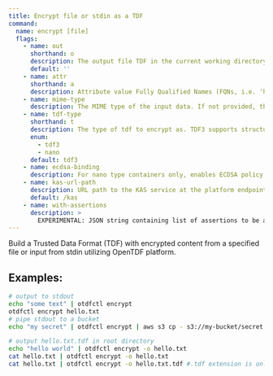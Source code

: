 ```yaml
---
title: Encrypt file or stdin as a TDF
command:
  name: encrypt [file]
  flags:
    - name: out
      shorthand: o
      description: The output file TDF in the current working directory instead of stdout ('-o file.txt' and '-o file.txt.tdf' both write the TDF as file.txt.tdf).
      default: ''
    - name: attr
      shorthand: a
      description: Attribute value Fully Qualified Names (FQNs, i.e. 'https://example.com/attr/attr1/value/value1') to apply to the encrypted data.
    - name: mime-type
      description: The MIME type of the input data. If not provided, the MIME type is inferred from the input data.
    - name: tdf-type
      shorthand: t
      description: The type of tdf to encrypt as. TDF3 supports structured manifests and larger payloads. Nano has a smaller footprint and more performant, but does not support structured manifests or large payloads.
      enum:
        - tdf3
        - nano
      default: tdf3
    - name: ecdsa-binding
      description: For nano type containers only, enables ECDSA policy binding
    - name: kas-url-path
      description: URL path to the KAS service at the platform endpoint domain. Leading slash is required if needed.
      default: /kas
    - name: with-assertions
      description: >
        EXPERIMENTAL: JSON string containing list of assertions to be applied during encryption. example - '[{"id":"assertion1","type":"handling","scope":"tdo","appliesToState":"encrypted","statement":{"format":"json+stanag5636","schema":"urn:nato:stanag:5636:A:1:elements:json","value":"{\"ocl\":\"2024-10-21T20:47:36Z\"}"}}]'
---
```


Build a Trusted Data Format (TDF) with encrypted content from a specified file or input from stdin utilizing OpenTDF platform.

## Examples:

```bash
# output to stdout
echo "some text" | otdfctl encrypt
otdfctl encrypt hello.txt
# pipe stdout to a bucket
echo "my secret" | otdfctl encrypt | aws s3 cp - s3://my-bucket/secret.txt.tdf

# output hello.txt.tdf in root directory
echo "hello world" | otdfctl encrypt -o hello.txt
cat hello.txt | otdfctl encrypt -o hello.txt
cat hello.txt | otdfctl encrypt -o hello.txt.tdf #.tdf extension is only added once
```
